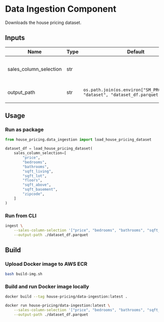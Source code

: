 # Data Ingestion Component

Downloads the house pricing dataset.

## Inputs
|Name|Type|Default|Description|
|---|---|---|---|
|sales_column_selection|str||Columns of house sales dataset to select.|
|output_path|str|`os.path.join(os.environ["SM_PROCESS_DIR"], "dataset", "dataset_df.parquet")`|Loaded dataset path.|

## Usage

### Run as package

```python
from house_pricing.data_ingestion import load_house_pricing_dataset

dataset_df = load_house_pricing_dataset(
    sales_column_selection=[
        "price", 
        "bedrooms",
        "bathrooms",
        "sqft_living",
        "sqft_lot",
        "floors",
        "sqft_above",
        "sqft_basement",
        "zipcode",
    ]
)
```

### Run from CLI
```bash
ingest \
    --sales-column-selection '["price", "bedrooms", "bathrooms", "sqft_living", "sqft_lot", "floors", "sqft_above", "sqft_basement", "zipcode"]' \
    --output-path ./dataset_df.parquet
```

## Build

### Upload Docker image to AWS ECR
```bash
bash build-img.sh
```

### Build and run Docker image locally
```bash
docker build --tag house-pricing/data-ingestion:latest .

docker run house-pricing/data-ingestion:latest \
    --sales-column-selection '["price", "bedrooms", "bathrooms", "sqft_living", "sqft_lot", "floors", "sqft_above", "sqft_basement", "zipcode"]' \
    --output-path ./dataset_df.parquet
```
